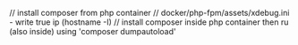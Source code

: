 // install composer from php container
// docker/php-fpm/assets/xdebug.ini - write true ip (hostname -I)
// install composer inside php container then ru (also inside) using 'composer dumpautoload'